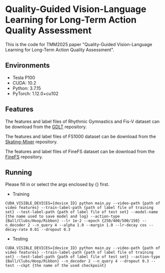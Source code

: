 # Quality-Guided Vision-Language Learning for Long-Term Action Quality Assessment

This is the code for TMM2025 paper "Quality-Guided Vision-Language Learning for Long-Term Action Quality Assessment".

## Environments

- Tesla P100
- CUDA: 10.2
- Python: 3.7.15
- PyTorch: 1.12.0+cu102

## Features

The features and label files of Rhythmic Gymnastics and Fis-V dataset can be download from the [GDLT](https://github.com/xuangch/CVPR22_GDLT) repository.

The features and label files of FS1000 dataset can be download from the [Skating-Mixer](https://github.com/AndyFrancesco29/Audio-Visual-Figure-Skating) repository.

The features and label files of FineFS dataset can be download from the [FineFS](https://github.com/yanliji/FineFS-dataset) repository.

## Running

Please fill in or select the args enclosed by {} first.

- Training

```
CUDA_VISIBLE_DEVICES={device ID} python main.py --video-path {path of video features} --train-label-path {path of label file of training set} --test-label-path {path of label file of test set} --model-name {the name used to save model and log} --action-type {Ball/Clubs/Hoop/Ribbon} --lr 1e-2 --epoch {250/400/500/150} --n_decoder 2 --n_query 4 --alpha 1.0 --margin 1.0 --lr-decay cos --decay-rate 0.01 --dropout 0.3
```

- Testing

```
CUDA_VISIBLE_DEVICES={device ID} python main.py --video-path {path of video features} --train-label-path {path of label file of training set} --test-label-path {path of label file of test set} --action-type {Ball/Clubs/Hoop/Ribbon} --n_decoder 2 --n_query 4 --dropout 0.3 --test --ckpt {the name of the used checkpoint}
```

